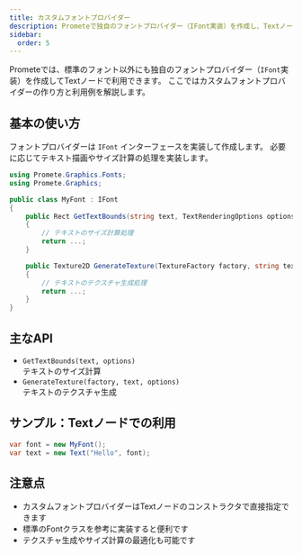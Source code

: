 ```yaml
---
title: カスタムフォントプロバイダー
description: Prometeで独自のフォントプロバイダー（IFont実装）を作成し、Textノードで利用する方法を解説します。
sidebar:
  order: 5
---
```


Prometeでは、標準のフォント以外にも独自のフォントプロバイダー（`IFont`実装）を作成してTextノードで利用できます。
ここではカスタムフォントプロバイダーの作り方と利用例を解説します。

## 基本の使い方

フォントプロバイダーは `IFont` インターフェースを実装して作成します。
必要に応じてテキスト描画やサイズ計算の処理を実装します。

```csharp
using Promete.Graphics.Fonts;
using Promete.Graphics;

public class MyFont : IFont
{
    public Rect GetTextBounds(string text, TextRenderingOptions options)
    {
        // テキストのサイズ計算処理
        return ...;
    }

    public Texture2D GenerateTexture(TextureFactory factory, string text, TextRenderingOptions options)
    {
        // テキストのテクスチャ生成処理
        return ...;
    }
}
```

## 主なAPI

- `GetTextBounds(text, options)`<br/>テキストのサイズ計算
- `GenerateTexture(factory, text, options)`<br/>テキストのテクスチャ生成

## サンプル：Textノードでの利用

```csharp
var font = new MyFont();
var text = new Text("Hello", font);
```

## 注意点

- カスタムフォントプロバイダーはTextノードのコンストラクタで直接指定できます
- 標準のFontクラスを参考に実装すると便利です
- テクスチャ生成やサイズ計算の最適化も可能です
